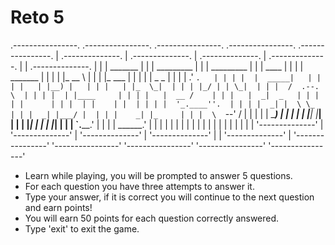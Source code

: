 # Reto 5

.----------------. .----------------. .----------------. .----------------.   .----------------. 
| .--------------. | .--------------. | .--------------. | .--------------. | | .--------------. |
| |  _______     | | |  _________   | | |  _________   | | |     ____     | | | |   _______    | |
| | |_   __ \    | | | |_   ___  |  | | | |  _   _  |  | | |   .'    `.   | | | |  |  _____|   | |
| |   | |__) |   | | |   | |_  \_|  | | | |_/ | | \_|  | | |  /  .--.  \  | | | |  | |____     | |
| |   |  __ /    | | |   |  _|  _   | | |     | |      | | |  | |    | |  | | | |  '_.____''.  | |
| |  _| |  \ \_  | | |  _| |___/ |  | | |    _| |_     | | |  \  `--'  /  | | | |  | \____) |  | |
| | |____| |___| | | | |_________|  | | |   |_____|    | | |   `.____.'   | | | |   \______.'  | |
| |              | | |              | | |              | | |              | | | |              | |
| '--------------' | '--------------' | '--------------' | '--------------' | | '--------------' |
 '----------------' '----------------' '----------------' '----------------'   '----------------' 

- Learn while playing, you will be prompted to answer 5 questions.
- For each question you have three attempts to answer it.
- Type your answer, if it is correct you will continue to the next question and earn points!
- You will earn 50 points for each question correctly answered.
- Type 'exit' to exit the game.
